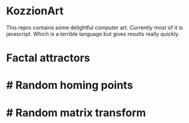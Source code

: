 # KozzionArt
This repro contains some delightful computer art. 
Currently most of it is javascript. Which is a terrible language but gives results really quickly.


# Factal attractors

# # Random homing points

# # Random matrix transform
